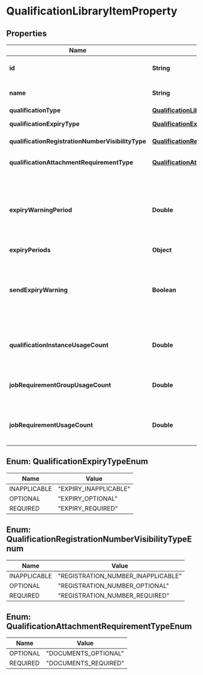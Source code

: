 

# QualificationLibraryItemProperty


## Properties

| Name | Type | Description | Notes |
|------------ | ------------- | ------------- | -------------|
|**id** | **String** | The identifier string for the [Qualification Library Item](https://developers.intellihr.io/docs/v1/). |  [optional] |
|**name** | **String** | The name of this [Qualification Library Item](https://developers.intellihr.io/docs/v1/) |  [optional] |
|**qualificationType** | [**QualificationLibraryItemPropertyQualificationType**](QualificationLibraryItemPropertyQualificationType.md) |  |  [optional] |
|**qualificationExpiryType** | [**QualificationExpiryTypeEnum**](#QualificationExpiryTypeEnum) | The expiry type for this library item |  [optional] |
|**qualificationRegistrationNumberVisibilityType** | [**QualificationRegistrationNumberVisibilityTypeEnum**](#QualificationRegistrationNumberVisibilityTypeEnum) | The expiry type for this library item |  [optional] |
|**qualificationAttachmentRequirementType** | [**QualificationAttachmentRequirementTypeEnum**](#QualificationAttachmentRequirementTypeEnum) | If documents are required for this library item |  [optional] |
|**expiryWarningPeriod** | **Double** | Period in days, that there is a warning before the expiry of the qualification. If qualificationExpiryType is set to EXPIRY_INAPPLICABLE, this value will be ignored. |  [optional] |
|**expiryPeriods** | **Object** |  |  [optional] |
|**sendExpiryWarning** | **Boolean** | If this [Qualification Library Item](https://developers.intellihr.io/docs/v1/) will send expiry warning/s using the periods defined. If qualificationExpiryType is set to EXPIRY_INAPPLICABLE, this value will be ignored. |  [optional] |
|**qualificationInstanceUsageCount** | **Double** | Number of qualification instances currently being used with this qualification library item |  [optional] |
|**jobRequirementGroupUsageCount** | **Double** | Number of job requirement groups currently being used with this qualification library item |  [optional] |
|**jobRequirementUsageCount** | **Double** | Number of job requirements currently being used with this qualification library item |  [optional] |



## Enum: QualificationExpiryTypeEnum

| Name | Value |
|---- | -----|
| INAPPLICABLE | &quot;EXPIRY_INAPPLICABLE&quot; |
| OPTIONAL | &quot;EXPIRY_OPTIONAL&quot; |
| REQUIRED | &quot;EXPIRY_REQUIRED&quot; |



## Enum: QualificationRegistrationNumberVisibilityTypeEnum

| Name | Value |
|---- | -----|
| INAPPLICABLE | &quot;REGISTRATION_NUMBER_INAPPLICABLE&quot; |
| OPTIONAL | &quot;REGISTRATION_NUMBER_OPTIONAL&quot; |
| REQUIRED | &quot;REGISTRATION_NUMBER_REQUIRED&quot; |



## Enum: QualificationAttachmentRequirementTypeEnum

| Name | Value |
|---- | -----|
| OPTIONAL | &quot;DOCUMENTS_OPTIONAL&quot; |
| REQUIRED | &quot;DOCUMENTS_REQUIRED&quot; |



